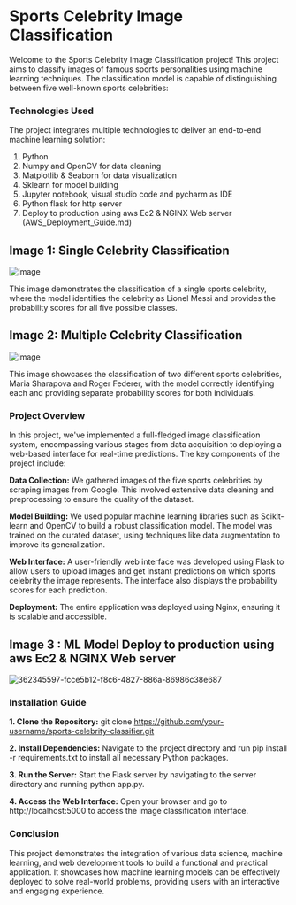 # Sports Celebrity Image Classification

Welcome to the Sports Celebrity Image Classification project! This project aims to classify images of famous sports personalities using machine learning techniques. The classification model is capable of distinguishing between five well-known sports celebrities:

### Technologies Used
The project integrates multiple technologies to deliver an end-to-end machine learning solution:

1. Python
2. Numpy and OpenCV for data cleaning
3. Matplotlib & Seaborn for data visualization
4. Sklearn for model building
5. Jupyter notebook, visual studio code and pycharm as IDE
6. Python flask for http server
7. Deploy to production using aws Ec2 & NGINX Web server (AWS_Deployment_Guide.md)

## Image 1: Single Celebrity Classification
![image](https://github.com/user-attachments/assets/460955ec-7783-45b6-a480-5336b510be8f)

This image demonstrates the classification of a single sports celebrity, where the model identifies the celebrity as Lionel Messi and provides the probability scores for all five possible classes.

## Image 2: Multiple Celebrity Classification
![image](https://github.com/user-attachments/assets/5aeb313d-fd7b-4117-bd61-bf589467ffa6)

This image showcases the classification of two different sports celebrities, Maria Sharapova and Roger Federer, with the model correctly identifying each and providing separate probability scores for both individuals.

### Project Overview
In this project, we've implemented a full-fledged image classification system, encompassing various stages from data acquisition to deploying a web-based interface for real-time predictions. The key components of the project include:

**Data Collection:** We gathered images of the five sports celebrities by scraping images from Google. This involved extensive data cleaning and preprocessing to ensure the quality of the dataset.

**Model Building:** We used popular machine learning libraries such as Scikit-learn and OpenCV to build a robust classification model. The model was trained on the curated dataset, using techniques like data augmentation to improve its generalization.

**Web Interface:** A user-friendly web interface was developed using Flask to allow users to upload images and get instant predictions on which sports celebrity the image represents. The interface also displays the probability scores for each prediction.

**Deployment:** The entire application was deployed using Nginx, ensuring it is scalable and accessible.

## Image 3 : ML Model Deploy to production using aws Ec2 & NGINX Web server

![362345597-fcce5b12-f8c6-4827-886a-86986c38e687](https://github.com/user-attachments/assets/b2a34c8f-7175-4aa1-83d9-925940aaf425)


 

### Installation Guide

**1. Clone the Repository:** git clone https://github.com/your-username/sports-celebrity-classifier.git

**2. Install Dependencies:** Navigate to the project directory and run pip install -r requirements.txt to install all necessary Python packages.

**3. Run the Server:** Start the Flask server by navigating to the server directory and running python app.py.

**4. Access the Web Interface:** Open your browser and go to http://localhost:5000 to access the image classification interface.

### Conclusion
This project demonstrates the integration of various data science, machine learning, and web development tools to build a functional and practical application. It showcases how machine learning models can be effectively deployed to solve real-world problems, providing users with an interactive and engaging experience.
